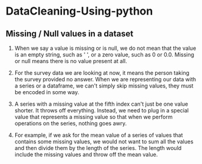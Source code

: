 # DataCleaning-Using-python

## Missing / Null values in a dataset

1. When we say a value is missing or is null, we do not mean that the value is an empty string, such as ' ', or a zero value, such as 0 or 0.0. Missing or null means there is no value present at all.
    
2. For the survey data we are looking at now, it means the person taking the survey provided no answer. When we are representing our data with a series or a dataframe, we can't simply skip missing values, they must be encoded in some way.
   
3. A series with a missing value at the fifth index can't just be one value shorter. It throws off everything. Instead, we need to plug in a special value that represents a missing value so that when we perform operations on the series, nothing goes awry.
   
4. For example, if we ask for the mean value of a series of values that contains some missing values, we would not want to sum all the values and then divide them by the length of the series. The length would include the missing values and throw off the mean value.
